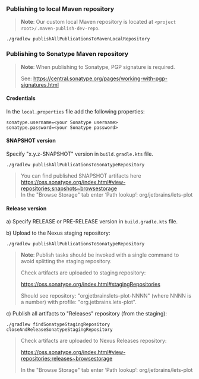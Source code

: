 ### Publishing to local Maven repository

> **Note**: Our custom local Maven repository is located at `<project root>/.maven-publish-dev-repo`.

`./gradlew publishAllPublicationsToMavenLocalRepository`


### Publishing to Sonatype Maven repository

> **Note**: When publishing to Sonatype, PGP signature is required.
>
> See: https://central.sonatype.org/pages/working-with-pgp-signatures.html
        
                                                               
#### Credentials
                                 
In the `local.properties` file add the following properties:
```properties
sonatype.username=<your Sonatype username>
sonatype.password=<your Sonatype password>
```

#### SNAPSHOT version

Specify "x.y.z-SNAPSHOT" version in `build.gradle.kts` file.

`./gradlew publishAllPublicationsToSonatypeRepository`

> You can find published SNAPSHOT artifacts here https://oss.sonatype.org/index.html#view-repositories;snapshots~browsestorage \
> In the "Browse Storage" tab enter ‘Path lookup’: org/jetbrains/lets-plot


#### Release version

  a) Specify RELEASE or PRE-RELEASE version in `build.gradle.kts` file.

  b) Upload to the Nexus staging repository:

`./gradlew publishAllPublicationsToSonatypeRepository`

> **Note**: Publish tasks should be invoked with a single command to avoid splitting the staging repository.
>
> Check artifacts are uploaded to staging repository:
>
> https://oss.sonatype.org/index.html#stagingRepositories
>
> Should see repository: "orgjetbrainslets-plot-NNNN" (where NNNN is a number)
> with profile: "org.jetbrains.lets-plot".

  c) Publish all artifacts to "Releases" repository (from the staging):

`./gradlew findSonatypeStagingRepository closeAndReleaseSonatypeStagingRepository`

> Check artifacts are uploaded to Nexus Releases repository:
>
> https://oss.sonatype.org/index.html#view-repositories;releases~browsestorage
>
> In the "Browse Storage" tab enter ‘Path lookup’: org/jetbrains/lets-plot
